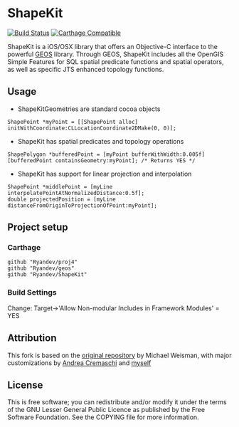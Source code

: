 
# ShapeKit

[![Build Status](https://api.travis-ci.org/Ryandev/ShapeKit.svg)](https://travis-ci.org/Ryandev/Shapekit)
[![Carthage Compatible](https://img.shields.io/badge/Carthage-compatible-4BC51D.svg?style=flat)](https://github.com/Carthage/Carthage)

ShapeKit is a iOS/OSX library that offers an Objective-C interface to the powerful [GEOS](http://trac.osgeo.org/geos/) library.
Through GEOS, ShapeKit includes all the OpenGIS Simple Features for SQL spatial predicate functions and spatial operators, as well as specific JTS enhanced topology functions.


## Usage

* ShapeKitGeometries are standard cocoa objects

```objc
ShapePoint *myPoint = [[ShapePoint alloc] initWithCoordinate:CLLocationCoordinate2DMake(0, 0)];
```

* ShapeKit has spatial predicates and topology operations

```objc
ShapePolygon *bufferedPoint = [myPoint bufferWithWidth:0.005f]
[bufferedPoint containsGeometry:myPoint]; /* Returns YES */
```

* ShapeKit has support for linear projection and interpolation 

```objc
ShapePoint *middlePoint = [myLine interpolatePointAtNormalizedDistance:0.5f];
double projectedPosition = [myLine distanceFromOriginToProjectionOfPoint:myPoint];
```

## Project setup

### Carthage
```
github "Ryandev/proj4"
github "Ryandev/geos"
github "Ryandev/ShapeKit"

```

### Build Settings
Change:
Target->'Allow Non-modular Includes in Framework Modules' = YES

## Attribution
This fork is based on the [original repository](https://github.com/mweisman/ShapeKit) by Michael Weisman, with major customizations by [Andrea Cremaschi](https://github.com/andreacremaschi) and [myself](https://www.github.com/Ryandev)

## License

This is free software; you can redistribute and/or modify it under the terms of the GNU Lesser General Public Licence as published by the Free Software Foundation. See the COPYING file for more information.
